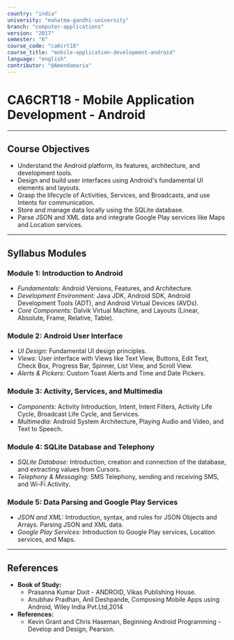 ```yaml
---
country: "india"
university: "mahatma-gandhi-university"
branch: "computer-applications"
version: "2017"
semester: "6"
course_code: "ca6crt18"
course_title: "mobile-application-development-android"
language: "english"
contributor: "@Amendamaria"
---
```

# CA6CRT18 - Mobile Application Development - Android

---
## Course Objectives

* Understand the Android platform, its features, architecture, and development tools.
* Design and build user interfaces using Android's fundamental UI elements and layouts.
* Grasp the lifecycle of Activities, Services, and Broadcasts, and use Intents for communication.
* Store and manage data locally using the SQLite database.
* Parse JSON and XML data and integrate Google Play services like Maps and Location services.

---
## Syllabus Modules

### Module 1: Introduction to Android
* *Fundamentals:* Android Versions, Features, and Architecture.
* *Development Environment:* Java JDK, Android SDK, Android Development Tools (ADT), and Android Virtual Devices (AVDs).
* *Core Components:* Dalvik Virtual Machine, and Layouts (Linear, Absolute, Frame, Relative, Table).

### Module 2: Android User Interface
* *UI Design:* Fundamental UI design principles.
* *Views:* User interface with Views like Text View, Buttons, Edit Text, Check Box, Progress Bar, Spinner, List View, and Scroll View.
* *Alerts & Pickers:* Custom Toast Alerts and Time and Date Pickers.

### Module 3: Activity, Services, and Multimedia
* *Components:* Activity Introduction, Intent, Intent Filters, Activity Life Cycle, Broadcast Life Cycle, and Services.
* *Multimedia:* Android System Architecture, Playing Audio and Video, and Text to Speech.

### Module 4: SQLite Database and Telephony
* *SQLite Database:* Introduction, creation and connection of the database, and extracting values from Cursors.
* *Telephony & Messaging:* SMS Telephony, sending and receiving SMS, and Wi-Fi Activity.

### Module 5: Data Parsing and Google Play Services
* *JSON and XML:* Introduction, syntax, and rules for JSON Objects and Arrays. Parsing JSON and XML data.
* *Google Play Services:* Introduction to Google Play services, Location services, and Maps.

---
## References
* **Book of Study:**
    * Prasanna Kumar Dixit - ANDROID, Vikas Publishing House.
    * Anubhav Pradhan, Anil Deshpande, Composing Mobile Apps using Android, Wiley India Pvt.Ltd,2014
* **References:**
    * Kevin Grant and Chris Haseman, Beginning Android Programming - Develop and Design, Pearson.